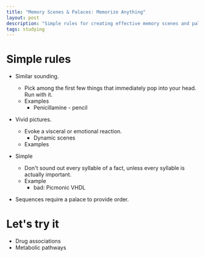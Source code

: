 ```yaml
---
title: "Memory Scenes & Palaces: Memorize Anything"
layout: post
description: "Simple rules for creating effective memory scenes and palaces to memorize anything."
tags: studying
---
```


# Simple rules

* Similar sounding.
  * Pick among the first few things that immediately pop into your head.  Run
    with it.
  * Examples
    * Penicillamine - pencil

* Vivid pictures.
  * Evoke a visceral or emotional reaction.
    * Dynamic scenes
  * Examples

* Simple
  * Don't sound out every syllable of a fact, unless every syllable is
    actually important.
  * Example
    * bad: Picmonic VHDL

* Sequences require a palace to provide order.


# Let's try it

* Drug associations
* Metabolic pathways
